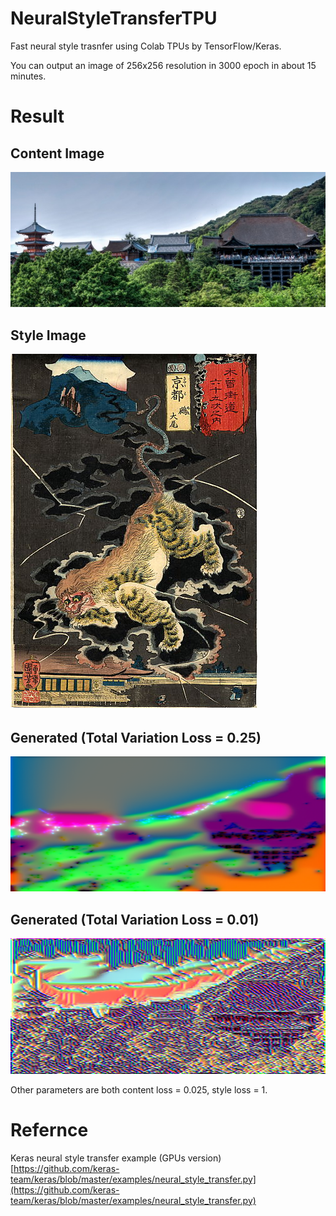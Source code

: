 # NeuralStyleTransferTPU
Fast neural style trasnfer using Colab TPUs by TensorFlow/Keras.

You can output an image of 256x256 resolution in 3000 epoch in about 15 minutes.

# Result
## Content Image
![](https://github.com/koshian2/NeuralStyleTransferTPU/blob/master/images/kiyomizu.jpg)

## Style Image
![](https://github.com/koshian2/NeuralStyleTransferTPU/blob/master/images/nue.jpg)

## Generated (Total Variation Loss = 0.25)
![](https://github.com/koshian2/NeuralStyleTransferTPU/blob/master/images/kiyomizu_tv_0.25.png)

## Generated (Total Variation Loss = 0.01)
![](https://github.com/koshian2/NeuralStyleTransferTPU/blob/master/images/kiyomizu_tv_0.01.png)

Other parameters are both content loss = 0.025, style loss = 1.

# Refernce
Keras neural style transfer example (GPUs version)  
[https://github.com/keras-team/keras/blob/master/examples/neural_style_transfer.py](https://github.com/keras-team/keras/blob/master/examples/neural_style_transfer.py)
